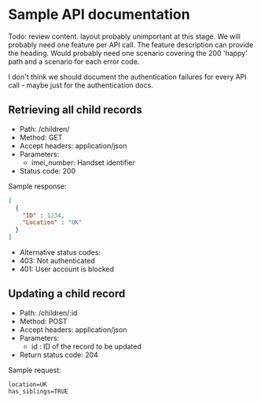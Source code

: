 Sample API documentation
========================

Todo: review content. layout probably unimportant at this stage.
We will probably need one feature per API call. The feature description can provide the heading. Would probably need one scenario covering the 200 'happy' path and a scenario for each error code.

I don't think we should document the authentication failures for every API call - maybe just for the authentication docs.


Retrieving all child records 
----------------------------

* Path: /children/
* Method: GET
* Accept headers: application/json
* Parameters:
  * imei_number: Handset identifier
* Status code: 200

Sample response:

```json
[
  {
    "ID" : 1234,
    "Location" : "UK"
  }
]
```

* Alternative status codes:
 * 403: Not authenticated 
 * 401: User account is blocked

Updating a child record
-----------------------

* Path: /children/:id
* Method: POST
* Accept headers: application/json
* Parameters:
  * id : ID of the record to be updated
* Return status code: 204

Sample request:
```
location=UK
has_siblings=TRUE
```
